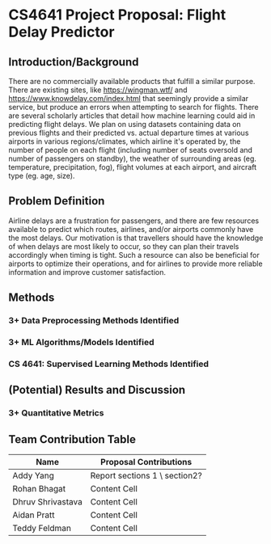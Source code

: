 # CS4641 Project Proposal: Flight Delay Predictor

## Introduction/Background
There are no commercially available products that fulfill a similar purpose. There are existing sites, like https://wingman.wtf/ and https://www.knowdelay.com/index.html that seemingly provide a similar service, but produce an errors when attempting to search for flights. There are several scholarly articles that detail how machine learning could aid in predicting flight delays.
We plan on using datasets containing data on previous flights and their predicted vs. actual departure times at various airports in various regions/climates, which airline it's operated by, the number of people on each flight (including number of seats oversold and number of passengers on standby), the weather of surrounding areas (eg. temperature, precipitation, fog), flight volumes at each airport, and aircraft type (eg. age, size).

## Problem Definition
Airline delays are a frustration for passengers, and there are few resources available to predict which routes, airlines, and/or airports commonly have the most delays. Our motivation is that travellers should have the knowledge of when delays are most likely to occur, so they can plan their travels accordingly when timing is tight. Such a resource can also be beneficial for airports to optimize their operations, and for airlines to provide more reliable information and improve customer satisfaction.

## Methods
### 3+ Data Preprocessing Methods Identified
### 3+ ML Algorithms/Models Identified
### CS 4641: Supervised Learning Methods Identified

## (Potential) Results and Discussion
### 3+ Quantitative Metrics
###

## Team Contribution Table
| Name  | Proposal Contributions |
| ------------- | ------------- |
| Addy Yang  | Report sections 1 \\ section2?  |
| Rohan Bhagat  | Content Cell  |
| Dhruv Shrivastava  | Content Cell  |
| Aidan Pratt  | Content Cell  |
| Teddy Feldman  | Content Cell  |
